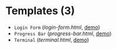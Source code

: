 # Templates (3)

* `Login Form` (_login-form.html_, [demo](https://byevhen2.github.io/nscl/login-form/))
* `Progress Bar` (_progress-bar.html_, [demo](https://byevhen2.github.io/nscl/progress-bar/))
* `Terminal` (_terminal.html_, [demo](https://byevhen2.github.io/nscl/terminal/))
